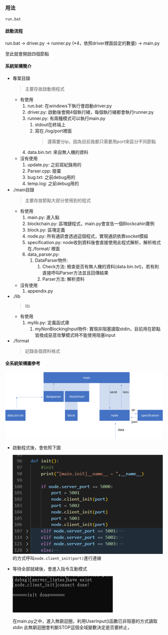 ### 用法

```bat=
run.bat
```

#### 啟動流程

run.bat -> driver.py -> runner.py (*4，依照driver裡面設定的數量) -> main.py

至此就會開啟四個節點

#### 系統架構簡介

* 專案目錄
    > 主要存放啟動用程式
    * 有使用
        1. run.bat: 在windows下執行會啟動driver.py
        2. driver.py: 啟動後會開4個執行緒，每個執行緒都會執行runner.py
        3. runner.py: 有兩種模式可以執行main.py
            1. stdout在終端上
            2. 寫在./log/port裡面
                > 還需要分ip，因為目前我都只需要用port來區分不同節點
        4. data.bin.txt: 來自無人機的資料
    * 沒有使用
        1. update.py: 之前寫紀錄用的
        2. Parser.cpp: 廢棄
        3. bug.txt: 之前debug用的
        4. temp.log: 之前debug用的
* ./main目錄
    > 主要存放節點大部分使用到的程式
    * 有使用
        1. main.py: 進入點
        2. blockchain.py: 區塊鏈程式，main.py會宣告一個Blockcahin實例
        3. block.py: 區塊定義
        4. node.py: 所有通訊會透過這個程式，實現通訊依靠socket模組 
        5. specification.py: node收到資料後會直接使用此程式解析，解析格式在./format/ 裡面
        6. data_parser.py:
            1. DataParser物件:
                1. Check方法: 檢查是否有無人機的資料(data.bin.txt)，若有則直接呼叫Parser方法並且回傳結果
                2. Parser方法: 解析資料
    * 沒有使用
        1. appendix.py
* ./lib
    > lib
    * 有使用
        1. mylib.py: 定義函式庫
            1. myNonBlockingInput物件: 實現非阻塞讀取stdin，目前用在節點皆換成惡意攻擊模式時不能使用阻塞input
* ./format
    > 記錄各個資料格式

#### 全系統架構圖參考

![](img/img1.png)


* 啟動程式後，會依照下圖

    ![](img/code1.png)
    的方式呼叫`node.client_init(port)`進行連線

* 等待全部就緒後，會進入指令互動模式
    
    ![](img/cmd1.png)

    在main.py之中，進入無窮迴圈，利用UserInput()函數已非阻塞的方式讀取stdin
    此無窮迴圈會判斷STOP這個全域變數決定是否要終止，



